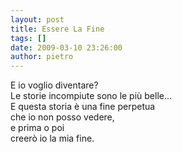 ```yaml
---
layout: post
title: Essere La Fine
tags: []
date: 2009-03-10 23:26:00
author: pietro
---
```

E io voglio diventare?<br/>Le storie incompiute sono le più belle...<br/>E questa storia è una fine perpetua<br/>che io non posso vedere,<br/>e prima o poi<br/>creerò io la mia fine.
